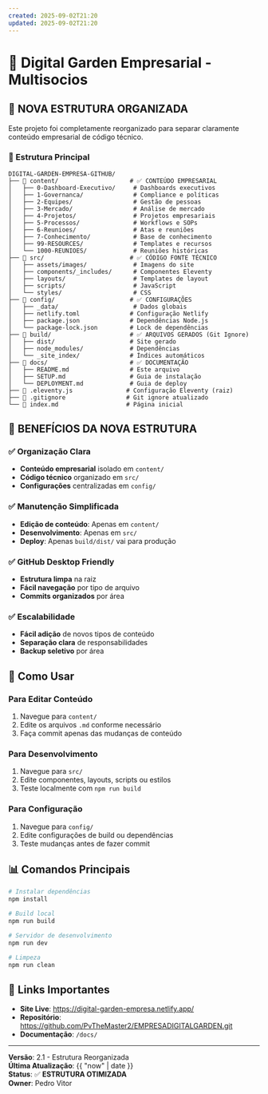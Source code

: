 ```yaml
---
created: 2025-09-02T21:20
updated: 2025-09-02T21:20
---
```

# 🌱 Digital Garden Empresarial - Multisocios

## 📁 **NOVA ESTRUTURA ORGANIZADA**

Este projeto foi completamente reorganizado para separar claramente conteúdo empresarial de código técnico.

### **🏢 Estrutura Principal**

```
DIGITAL-GARDEN-EMPRESA-GITHUB/
├── 📁 content/                    # ✅ CONTEÚDO EMPRESARIAL
│   ├── 0-Dashboard-Executivo/     # Dashboards executivos
│   ├── 1-Governanca/              # Compliance e políticas
│   ├── 2-Equipes/                 # Gestão de pessoas
│   ├── 3-Mercado/                 # Análise de mercado
│   ├── 4-Projetos/                # Projetos empresariais
│   ├── 5-Processos/               # Workflows e SOPs
│   ├── 6-Reunioes/                # Atas e reuniões
│   ├── 7-Conhecimento/            # Base de conhecimento
│   ├── 99-RESOURCES/              # Templates e recursos
│   └── 1000-REUNIOES/             # Reuniões históricas
├── 📁 src/                        # ✅ CÓDIGO FONTE TÉCNICO
│   ├── assets/images/             # Imagens do site
│   ├── components/_includes/      # Componentes Eleventy
│   ├── layouts/                   # Templates de layout
│   ├── scripts/                   # JavaScript
│   └── styles/                    # CSS
├── 📁 config/                     # ✅ CONFIGURAÇÕES
│   ├── _data/                     # Dados globais
│   ├── netlify.toml              # Configuração Netlify
│   ├── package.json              # Dependências Node.js
│   └── package-lock.json         # Lock de dependências
├── 📁 build/                      # ✅ ARQUIVOS GERADOS (Git Ignore)
│   ├── dist/                     # Site gerado
│   ├── node_modules/             # Dependências
│   └── _site_index/              # Índices automáticos
├── 📁 docs/                       # ✅ DOCUMENTAÇÃO
│   ├── README.md                 # Este arquivo
│   ├── SETUP.md                  # Guia de instalação
│   └── DEPLOYMENT.md             # Guia de deploy
├── 📄 .eleventy.js               # Configuração Eleventy (raiz)
├── 📄 .gitignore                 # Git ignore atualizado
└── 📄 index.md                   # Página inicial
```

## 🎯 **BENEFÍCIOS DA NOVA ESTRUTURA**

### ✅ **Organização Clara**
- **Conteúdo empresarial** isolado em `content/`
- **Código técnico** organizado em `src/`
- **Configurações** centralizadas em `config/`

### ✅ **Manutenção Simplificada**
- **Edição de conteúdo**: Apenas em `content/`
- **Desenvolvimento**: Apenas em `src/`
- **Deploy**: Apenas `build/dist/` vai para produção

### ✅ **GitHub Desktop Friendly**
- **Estrutura limpa** na raiz
- **Fácil navegação** por tipo de arquivo
- **Commits organizados** por área

### ✅ **Escalabilidade**
- **Fácil adição** de novos tipos de conteúdo
- **Separação clara** de responsabilidades
- **Backup seletivo** por área

## 🚀 **Como Usar**

### **Para Editar Conteúdo**
1. Navegue para `content/`
2. Edite os arquivos `.md` conforme necessário
3. Faça commit apenas das mudanças de conteúdo

### **Para Desenvolvimento**
1. Navegue para `src/`
2. Edite componentes, layouts, scripts ou estilos
3. Teste localmente com `npm run build`

### **Para Configuração**
1. Navegue para `config/`
2. Edite configurações de build ou dependências
3. Teste mudanças antes de fazer commit

## 📊 **Comandos Principais**

```bash
# Instalar dependências
npm install

# Build local
npm run build

# Servidor de desenvolvimento
npm run dev

# Limpeza
npm run clean
```

## 🔗 **Links Importantes**

- **Site Live**: https://digital-garden-empresa.netlify.app/
- **Repositório**: https://github.com/PvTheMaster2/EMPRESADIGITALGARDEN.git
- **Documentação**: `/docs/`

---

**Versão**: 2.1 - Estrutura Reorganizada  
**Última Atualização**: {{ "now" | date }}  
**Status**: ✅ **ESTRUTURA OTIMIZADA**  
**Owner**: Pedro Vitor
